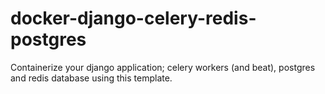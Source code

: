 # docker-django-celery-redis-postgres

Containerize your django application; celery workers (and beat), postgres and redis database using this template.
